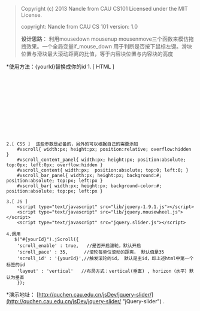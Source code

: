 >Copyright (c) 2013 Nancle from CAU CS101
>Licensed under the MIT License.
>
>copyright: Nancle from CAU CS 101
>version: 1.0
>
>**设计思路**： 利用mousedown mousenup mousenmove三个函数来模仿拖拽效果。一个全局变量if_mouse_down
   	    用于判断是否按下鼠标左键。滑块位置与滑块最大滚动距离的比值，等于内容块位置与内容块的高度

*使用方法：{yourId}替换成你的id
	1. [ HTML ] 
		<pre>
        <div id="{yourId}">
             <div id="{yourId}_content_panel">
                 <div id="{yourId}_content">
                 </div>
             </div>
             <div id="{yourId}_bar_panel">
                 <div id="{yourId}_bar"></div>
             </div>
         </div>
         </pre>
         
    2.[ CSS ]  这些参数是必备的，另外的可以根据自己的需要添加
        #vscroll{ width:px; height:px; position:relative; overflow:hidden }
        #vscroll_content_panel{ width:px; height:px; position:absolute; top:0px; left:0px; overflow:hidden }
        #vscroll_content{ width:px;  position:absolute; top:0; left:0; }
        #vscroll_bar_panel{ width:px; height:px; background:#; position:absolute; top:px; left:px }
        #vscroll_bar{ width:px; height:px; background-color:#; position:absolute; top:px; left:px }
        
    3.[ JS ]
        <script type="text/javascript" src="lib/jquery-1.9.1.js"></script>
        <script type="text/javascript" src="lib/jquery.mousewheel.js"></script>
        <script type="text/javascript" src="jquery.slider.js"></script>
        
    4.调用
       $("#{yourId}").jScroll({
		'scroll_enable' : true,   //是否开启滚轮，默认开启
		'scroll_pace' : 35,      //滚轮每单位滚动的距离， 默认值是35
    	'scroll_id' : '{yourId}',//触发滚轮的id， 默认是主id，即上述html中第一个标签的id
    	'layout' : 'vertical' 	//布局方式：vertical(垂直) , horizon（水平）默认为垂直
        });		

*演示地址： [http://quchen.cau.edu.cn/jsDev/jquery-slider/](http://quchen.cau.edu.cn/jsDev/jquery-slider/ "jQuery-slider") .
